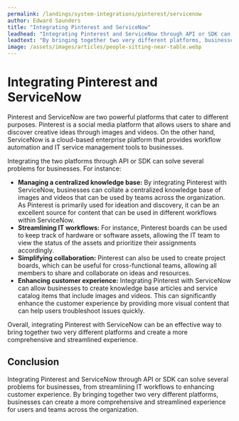 ```yaml
---
permalink: /landings/system-integrations/pinterest/servicenow
author: Edward Saunders
title: "Integrating Pinterest and ServiceNow"
leadhead: "Integrating Pinterest and ServiceNow through API or SDK can solve several problems for businesses, from streamlining IT workflows to enhancing customer experience"
leadtext: "By bringing together two very different platforms, businesses can create a more comprehensive and streamlined experience for users and teams across the organization."
image: /assets/images/articles/people-sitting-near-table.webp
---
```

<div class="arttext">    <h1>Integrating Pinterest and ServiceNow</h1>
    <p>Pinterest and ServiceNow are two powerful platforms that cater to different purposes. Pinterest is a social media platform that allows users to share and discover creative ideas through images and videos. On the other hand, ServiceNow is a cloud-based enterprise platform that provides workflow automation and IT service management tools to businesses.</p>
    <p>Integrating the two platforms through API or SDK can solve several problems for businesses. For instance:</p>
    <ul>
      <li><strong>Managing a centralized knowledge base:</strong> By integrating Pinterest with ServiceNow, businesses can collate a centralized knowledge base of images and videos that can be used by teams across the organization. As Pinterest is primarily used for ideation and discovery, it can be an excellent source for content that can be used in different workflows within ServiceNow.</li>
      <li><strong>Streamlining IT workflows:</strong> For instance, Pinterest boards can be used to keep track of hardware or software assets, allowing the IT team to view the status of the assets and prioritize their assignments accordingly.</li>
      <li><strong>Simplifying collaboration:</strong> Pinterest can also be used to create project boards, which can be useful for cross-functional teams, allowing all members to share and collaborate on ideas and resources.</li>
      <li><strong>Enhancing customer experience:</strong> Integrating Pinterest with ServiceNow can allow businesses to create knowledge base articles and service catalog items that include images and videos. This can significantly enhance the customer experience by providing more visual content that can help users troubleshoot issues quickly.</li>
    </ul>
    <p>Overall, integrating Pinterest with ServiceNow can be an effective way to bring together two very different platforms and create a more comprehensive and streamlined experience.</p>
    <h2>Conclusion</h2>
    <p>Integrating Pinterest and ServiceNow through API or SDK can solve several problems for businesses, from streamlining IT workflows to enhancing customer experience. By bringing together two very different platforms, businesses can create a more comprehensive and streamlined experience for users and teams across the organization.</p>
</div>